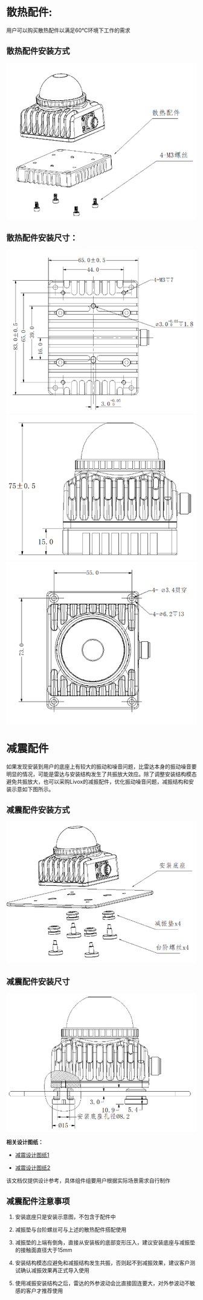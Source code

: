 # 散热配件:

用户可以购买散热配件以满足60℃环境下工作的需求

## 散热配件安装方式

![](./images/radiator_build.png)

## 散热配件安装尺寸：

![](./images/radiator_build_size1.png)
![](./images/radiator_build_size2.png)
![](./images/radiator_build_size3.png)

# 减震配件

如果发现安装到用户的底座上有较大的振动和噪音问题，比雷达本身的振动噪音要明显的情况，可能是雷达与安装结构发生了共振放大效应。除了调整安装结构模态避免共振放大，也可以采购Livox的减振配件，优化振动噪音问题，减振结构和安装示意如下图所示。

## 减震配件安装方式

![](./images/cushioning_build1.png)

## 减震配件安装尺寸

![](./images/cushioning_build2.png)

**相关设计图纸：**

- [减震设计图纸1](./images/cushioning_design0.jpg)

- [减震设计图纸2](./images/cushioning_design1.jpg)

该文档仅提供设计参考，具体组件组要用户根据实际场景需求自行制作

## 减震配件注意事项

1. 安装底座只是安装示意图，不包含于配件中

2. 减振垫与台阶螺丝可与上述的散热配件搭配使用

3. 减振垫的上端有倒角，直接从安装板的底部变形压入，建议安装底座与减振垫的接触面直径大于15mm

4. 安装结构模态应避免和减振结构发生共振，否则起不到减振效果，建议客户测试确认减振效果再正式导入使用

5. 使用减振安装结构之后，雷达的外参波动会比直接固连要大，对外参波动不敏感的客户才推荐使用
